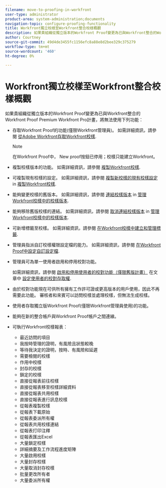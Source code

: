 ```yaml
---
filename: move-to-proofing-in-workfront
user-type: administrator
product-area: system-administration;documents
navigation-topic: configure-proofing-functionality
title: Workfront獨立校樣至Workfront整合校樣概觀
description: 如果貴組織從獨立版本的Workfront Proof變更為已與Workfront整合的Workfront Proof Premium Workfront Pro計畫，將無法使用部分校對功能。
author: Courtney
source-git-commit: 49d4de3455fc1156efc8a88e8d2bee329c375279
workflow-type: tm+mt
source-wordcount: '460'
ht-degree: 0%

---
```



# Workfront獨立校樣至Workfront整合校樣概觀

如果貴組織從獨立版本的Workfront Proof變更為已與Workfront整合的Workfront Proof Premium Workfront Pro計畫，將無法使用下列功能：

* 存取Workfront Proof的功能(僅限Workfront管理員)。 如需詳細資訊，請參閱 [從Adobe Workfront存取Workfront校樣](../../../review-and-approve-work/proofing/managing-proofs-within-workfront/access-wf-proof-in-workfront.md).

   >[!NOTE]
   >
   >在Workfront Proof中， New proof按鈕已停用；校樣只能建立Workfront。

* 複製校樣版本的功能。 如需詳細資訊，請參閱  [複製Workfront校樣](../../../workfront-proof/wp-work-proofsfiles/create-proofs-and-files/copy-proofs.md).

* 可複製現有校樣的設定。 如需詳細資訊，請參閱 [複製新校樣的現有校樣設定](../../../workfront-proof/wp-work-proofsfiles/create-proofs-and-files/copy-proofs.md#copy-with-new-file) in [複製Workfront校樣](../../../workfront-proof/wp-work-proofsfiles/create-proofs-and-files/copy-proofs.md).

* 能夠變更校樣的舊版本。 如需詳細資訊，請參閱 [連結校樣版本](../../../workfront-proof/wp-work-proofsfiles/manage-your-work/manage-proof-versions.md#linking-and-unlinking-proof-versions) in [管理Workfront校樣中的校樣版本](../../../workfront-proof/wp-work-proofsfiles/manage-your-work/manage-proof-versions.md).

* 能夠移除舊版校樣的連結。 如需詳細資訊，請參閱 [取消連結校樣版本](../../../workfront-proof/wp-work-proofsfiles/manage-your-work/manage-proof-versions.md#unlinkingproofversions) in [管理Workfront校樣中的校樣版本](../../../workfront-proof/wp-work-proofsfiles/manage-your-work/manage-proof-versions.md).

* 可新增標籤至校樣。 如需詳細資訊，請參閱 [在Workfront校樣中建立和管理標籤](../../../workfront-proof/wp-work-proofsfiles/organize-your-work/create-and-manage-tags.md).

* 管理員指派自訂校樣權限設定檔的能力。 如需詳細資訊，請參閱  [在Workfront Proof中設定自訂設定檔](../../../workfront-proof/wp-acct-admin/account-settings/configure-custom-profiles.md).

* 管理員可為單一使用者啟用和停用校對功能。

   如需詳細資訊，請參閱 [啟用和停用使用者的校對功能（僅限舊版計畫）](../../../administration-and-setup/manage-workfront/configure-proofing/configure-a-users-proofing-access.md#enabling-and-disabling-proofing-for-a-user) 在文章中 [設定使用者的校對存取權](../../../administration-and-setup/manage-workfront/configure-proofing/configure-a-users-proofing-access.md).

* 由於校對功能現在可供所有擁有工作許可證或更高版本的用戶使用，因此不再需要此功能。 審核者和來賓可以訪問校樣並處理校樣，但無法生成校樣。
* 使用者存取獨立版Workfront Proof(僅限Workfront管理員使用)的功能。
* 能夠在新的整合帳戶與Workfront Proof帳戶之間連線。
* 可執行Workfront校樣報表：

   * 最近訪問的項目
   * 我按時管理的證明，有風險且狀態較晚
   * 等待我決定的證明，按時、有風險和延遲
   * 需要檢閱的校樣
   * 作用中校樣
   * 封存的校樣
   * 鎖定的校樣
   * 直接從報表前往校樣
   * 直接從報表移至校樣詳細資料
   * 直接從報表共用校樣
   * 直接從報表進行訊息校樣
   * 從報表複製校樣
   * 從報表下載原始
   * 從報表委派所有權
   * 從報表共用校樣連結
   * 從報表打印注釋
   * 從報表匯出Excel
   * 大量鎖定校樣
   * 詳細摘要及工作流程進度矩陣
   * 大量啟用校樣
   * 大量封存校樣
   * 大量取消封存校樣
   * 批量更改所有者
   * 大量委派所有權

